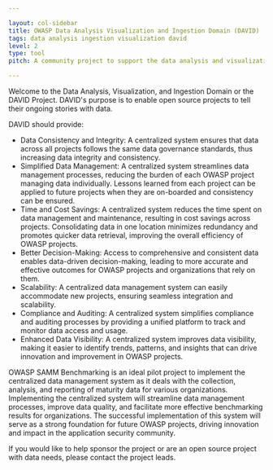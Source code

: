 ```yaml
---

layout: col-sidebar
title: OWASP Data Analysis Visualization and Ingestion Domain (DAVID)
tags: data analysis ingestion visualization david
level: 2
type: tool
pitch: A community project to support the data analysis and visualization needs of open source projects.

---
```

Welcome to the Data Analysis, Visualization, and Ingestion Domain or the DAVID Project. DAVID's purpose is to enable open source projects to tell their ongoing stories with data.

DAVID should provide:

- Data Consistency and Integrity: A centralized system ensures that data across all projects follows the same data governance standards, thus increasing data integrity and consistency.
- Simplified Data Management: A centralized system streamlines data management processes, reducing the burden of each OWASP project managing data individually. Lessons learned from each project can be applied to future projects when they are on-boarded and consistency can be ensured.
- Time and Cost Savings: A centralized system reduces the time spent on data management and maintenance, resulting in cost savings across projects. Consolidating data in one location minimizes redundancy and promotes quicker data retrieval, improving the overall efficiency of OWASP projects.
- Better Decision-Making: Access to comprehensive and consistent data enables data-driven decision-making, leading to more accurate and effective outcomes for OWASP projects and organizations that rely on them.
- Scalability: A centralized data management system can easily accommodate new projects, ensuring seamless integration and scalability.
- Compliance and Auditing: A centralized system simplifies compliance and auditing processes by providing a unified platform to track and monitor data access and usage.
- Enhanced Data Visibility: A centralized system improves data visibility, making it easier to identify trends, patterns, and insights that can drive innovation and improvement in OWASP projects.


OWASP SAMM Benchmarking is an ideal pilot project to implement the centralized data management system as it deals with the collection, analysis, and reporting of maturity data for various organizations. Implementing the centralized system will streamline data management processes, improve data quality, and facilitate more effective benchmarking results for organizations. The successful implementation of this system will serve as a strong foundation for future OWASP projects, driving innovation and impact in the application security community. 

If you would like to help sponsor the project or are an open source project with data needs, please contact the project leads.